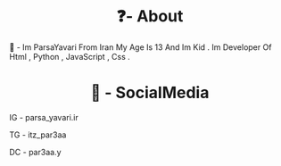 <h1 align="center">❓- About </h1>

👑 - Im ParsaYavari From Iran 
My Age Is 13 And Im Kid .  Im Developer Of Html , Python , JavaScript , Css . 

<h1 align="center">🎥 - SocialMedia</h1>

IG - parsa_yavari.ir

TG - itz_par3aa

DC - par3aa.y
